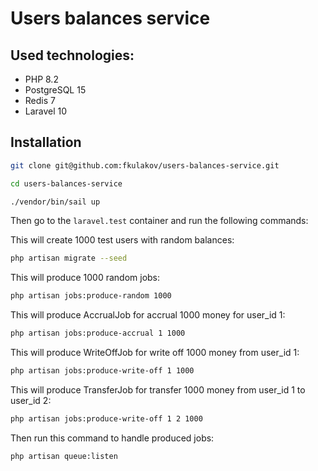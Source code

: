 # Users balances service

## Used technologies:

- PHP 8.2
- PostgreSQL 15
- Redis 7
- Laravel 10

## Installation

```bash
git clone git@github.com:fkulakov/users-balances-service.git
```
```bash
cd users-balances-service
```
```bash
./vendor/bin/sail up
```
Then go to the `laravel.test` container and run the following commands:

This will create 1000 test users with random balances:

```bash
php artisan migrate --seed
```

This will produce 1000 random jobs:
```bash
php artisan jobs:produce-random 1000
```

This will produce AccrualJob for accrual 1000 money for user_id 1:

```bash
php artisan jobs:produce-accrual 1 1000
```

This will produce WriteOffJob for write off 1000 money from user_id 1:

```bash
php artisan jobs:produce-write-off 1 1000
```

This will produce TransferJob for transfer 1000 money from user_id 1 to user_id 2:

```bash
php artisan jobs:produce-write-off 1 2 1000
```

Then run this command to handle produced jobs:

```bash
php artisan queue:listen
```
